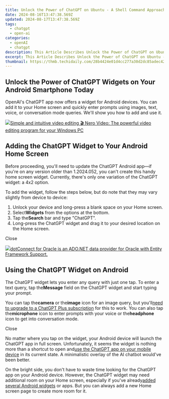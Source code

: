 ```yaml
---
title: Unlock the Power of ChatGPT on Ubuntu - A Shell Command Approach
date: 2024-08-16T13:47:38.569Z
updated: 2024-08-17T13:47:38.569Z
tags:
  - chatgpt
  - open-ai
categories:
  - openAI
  - chatgpt
description: This Article Describes Unlock the Power of ChatGPT on Ubuntu - A Shell Command Approach
excerpt: This Article Describes Unlock the Power of ChatGPT on Ubuntu - A Shell Command Approach
thumbnail: https://thmb.techidaily.com/28b4424e01d4cc277a30d2dc85adec4230b241c9e861b58d7c8b2fd02e294cb8.jpg
---
```


## Unlock the Power of ChatGPT Widgets on Your Android Smartphone Today

 OpenAI's ChatGPT app now offers a widget for Android devices. You can add it to your Home screen and quickly enter prompts using images, text, voice, or conversation mode queries. We'll show you how to add and use it.

<!-- affiliate ads begin -->
<a href="https://store.nero.com/order/checkout.php?PRODS=42296685&QTY=1&AFFILIATE=108875&CART=1"><img src="http://cdnwww.nero.com/nero-com-wAssets/img/banners/2022/video-pp/ScreenshotSlider/Nero-Video-Advanced-editing.JPG" border="0">Simple and intuitive video editing
🎬 Nero Video:
The powerful video editing program for your Windows PC</a>
<!-- affiliate ads end -->
## Adding the ChatGPT Widget to Your Android Home Screen

 Before proceeding, you'll need to update the ChatGPT Android app—if you're on any version older than 1.2024.052, you can't create this handy home screen widget. Currently, there's only one variation of the ChatGPT widget: a 4x2 option.

 To add the widget, follow the steps below, but do note that they may vary slightly from device to device:

1. Unlock your device and long-press a blank space on your Home screen.
2. Select**Widgets** from the options at the bottom.
3. Tap the**Search** bar and type "ChatGPT".
4. Long-press the ChatGPT widget and drag it to your desired location on the Home screen.

Close

<!-- affiliate ads begin -->
<a href="https://checkout.devart.com/order/checkout.php?PRODS=5023555&QTY=1&AFFILIATE=108875&CART=1"><img src="https://secure.avangate.com/images/merchant/45b430710ad04765a6afd58d9d9fafca/products/dotConnect_O.png" border="0">dotConnect for Oracle is an ADO.NET data provider for Oracle with Entity Framework Support.</a>
<!-- affiliate ads end -->
## Using the ChatGPT Widget on Android

 The ChatGPT widget lets you enter any query with just one tap. To enter a text query, tap the**Message** field on the ChatGPT widget and start typing your prompt.

 You can tap the**camera** or the**image** icon for an image query, but you'll[need to upgrade to a ChatGPT Plus subscription](https://www.makeuseof.com/reasons-you-should-upgrade-chatgpt-plus/) for this to work. You can also tap the**microphone** icon to enter prompts with your voice or the**headphone** icon to get into conversation mode.

Close

 No matter where you tap on the widget, your Android device will launch the ChatGPT app in full screen. Unfortunately, it seems the widget is nothing more than a shortcut to open and[use the ChatGPT app on your mobile device](https://www.makeuseof.com/how-to-use-chatgpt-on-android-and-ios/) in its current state. A minimalistic overlay of the AI chatbot would've been better.

 On the bright side, you don't have to waste time looking for the ChatGPT app on your Android device. However, the ChatGPT widget may need additional room on your Home screen, especially if you've already[added several Android widgets](https://www.makeuseof.com/how-to-add-widgets-android/) or apps. But you can always add a new Home screen page to create more room for it.


<ins class="adsbygoogle"
     style="display:block"
     data-ad-format="autorelaxed"
     data-ad-client="ca-pub-7571918770474297"
     data-ad-slot="1223367746"></ins>



<ins class="adsbygoogle"
     style="display:block"
     data-ad-client="ca-pub-7571918770474297"
     data-ad-slot="8358498916"
     data-ad-format="auto"
     data-full-width-responsive="true"></ins>


